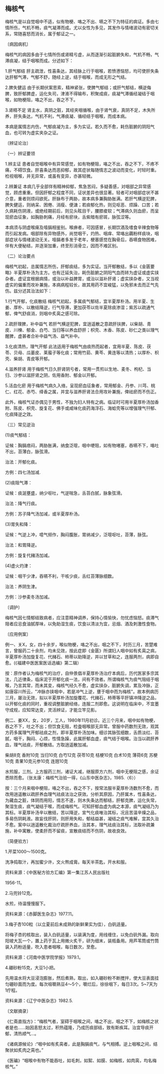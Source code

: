 ## 梅核气

梅核气是以自觉咽中不适，似有物梗、咯之不出、嚥之不下为特征的病证。多由七情所伤，气机不畅，痰气凝滞而成。尤以女性为多见，其发作与情绪波动有密切关系，常随喜怒而消长，属于郁证之一。

〔病因病机〕

梅核气的病因多由于七情所伤或肾精亏虚，从而逐渐引起脏腑失和，气机不畅，气滞痰凝，结于咽喉而成。分述如下：

1.肝气郁结    肝主疏泄，性喜条达，其经脉上行于咽喉，若愤懑恼怒，均可使肝失条达肝郁气滞，气郁不舒，随经上逆，结于咽喉，而成无形之气结。

2.脾失健运   由于长期伏案思索，精神紧张，使脾气郁结；或肝气郁结，横逆侮脾，致肝郁脾虚，运化失司，津液不得输布，积聚成痰，痰凝气滞循经凝结于咽喉，如物梗阻，咯之不出，吞之不下。

3.肾精不足  肾主水，真阴之脏，其经夹咽循喉，由于肾气衰，真阴不足，木失所养，肝失条达，气机不利，气滞痰凝、循经结于咽喉，而成本病。

本病是属情志内伤，气郁痰凝为主，多为实证。若久而不愈，耗伤脏腑的阴阳气血，也可转为虚实夹杂之证。

〔辨证论治〕

（一）辨证要领

1.辨主证   患者自觉咽喉中有异常感觉，如有物梗阻，咯之不出，吞之不下，不疼不痛，不碍饮食。肝喜条达而恶抑郁，故其症状每随情志之波动而变化，时轻时重。检视咽喉，并无异常，或虽有变异，亦甚轻微。

2.辨兼证   本病几乎全部伴有精神抑郁，焦急苦闷，多疑善感，对咽部之异常感觉，顾虑重重。但因肝郁之程度不同，证状差异也很显著。轻者可对咽部症状不甚介意，重者则烦闷欲死。肝脉布于两胁，故本病多兼胸胁胀满。若肝气横逆犯脾，脾失健运，则纳呆、困倦、消瘦、便溏；若痰郁化热，则见呕恶、烦躁、口苦；若久病耗伤阴液，或绝经期前后，则见头眩目干，腰膝痠软；气滞病久则血瘀，而呈现瘀血征象，如胸胁刺痛，月经有瘀块，舌紫暗有瘀斑，脉弦涩等。

本病须与阴虚喉痺及噎膈相鉴别。喉痹者，可因感冒，长期饮酒及嗜食辛辣食物等而引起发病。咽部除有异物感外，尚觉咽干，灼热、咽痒、常咯出藕粉样痰块，咽部症状与情绪波动无关。噎膈者多发于老年，梗塞感觉在胸骨后，吞嚥食物困难，伴有大便秘结，并逐渐加重，终至形消骨立，因而不难区别。

（二）论治要点

梅核气初起，总属情志所伤，肝郁痰结，多为实证。当开郁散结，多以《金匮要略》半夏厚朴汤为主方。也有迁延失治，耗伤脏腑之阴阳气血而转为虚证或虚实挟杂者。虚证宜根据病情，或治以补益脾胃，或治以滋补肝肾；虚实挟杂者，又当视虚实的偏重而攻补兼施，本病病程较长，故其用药不宜峻猛，以免邪未去而正气先伤。兹分述其治法如下：

1.行气开郁，化痰散结   梅核气初起，多属痰气郁结，宜半夏厚朴汤。用半夏、生姜、厚朴、以散结降逆，行气导滞，更加茯苓以佐半夏除痰渗湿；紫苏以疏通气郁，俾气舒痰消，则咽中炙脔之感可除。

2.疏肝理脾，补中益气   若肝气横逆犯脾，宜逍遥散之意疏肝扶脾，以柴胡、青皮、川楝、郁金、白芍、当归等以养血舒肝；枳壳、木香、陈皮、砂仁之类以理气醒脾，虚甚者合补中益气汤、益气补中。

3.化痰清热，理气开郁    此法适用于梅核气由痰热而起者，宜用半夏、陈皮、茯苓、贝母、瓜蒌皮、莱菔子等化痰；常用竹茹、黄芩、黄连等以清热；以厚朴、枳壳、柴胡、青皮等开郁。

4.滋养肝肾   用于梅核气日久肝肾阴亏者，常用一贯煎以生地、麦冬、枸杞、当归、沙参以滋肝肾之阴，佐用香附、郁金以开郁。

5.活血化瘀   用于梅核气病久入络，呈现瘀血征象者，常用郁金、丹参、川芎、桃仁、红花、赤芍、绛香之属，并宜与滋养肝肾法合用攻补兼施，俾祛瘀而不伤正。

此外，梅核气证亦偶见于男性，不独为妇人特有之病。临证时可用半夏厚朴汤加香附、陈皮、枳壳、旋复花、佛手或咸味化痰药海浮石、海蛤壳等以增强理气幵郁、化痰降逆之效。

（三）常见逆治

(1)痰气郁结：

证候：胸膈痞闷，两胁胀满，纳食泛噁，咽中哽阻，如有物堵塞，吞嚥不下，咯吐不出，苔薄白，脉弦滑。

治法：开郁化痰。

方例：四七汤加减.

(2)痰阻气滞：

证候：痰涎壅盛，纳少呕吐，气逆喘急，舌苔白腻，脉象弦滑。

治法：降气行痰。

方例：苏子降气汤加减，或半夏厚朴汤。

(3)胃失和降：

证候：气逆上冲，噫气频作，胸闷腹胀，胃纳减少，泛噁呕吐，苔薄，脉弦。

治法：和胃降逆。

方例：旋复代赭汤加减。

(4)虚火灼津：

证候：咽干少津，吞嚥不利，干咳少痰，舌红苔薄脉细数。

治法：养阴生津。

方例：沙参麦冬汤加减。

〔调护〕

梅核气因七情郁结致病者，应注意精神调养，保持心情愉快，勿忧虑恼怒。痰滞气阻者应忌食油腻厚味，以免助湿生痰，饮食以清淡为宜，忌烟、酒及刺激性食物。

〔应用例案〕

例一、关X，女，四十余岁，喉似物梗，咯之不出，咽之不下，时历三月，苦楚难言，曾服药二十余剂，均未见效，按此症即《金匮》所谓妇人咽中如有炙脔之病，半夏厚朴汤加旋复花、代赭石、柿蒂以助降逆，并以甘草和之，连服两剂，病即自愈。(《福建中医医案医话选编》第二辑）

按：原作者认为梅核气的治疗，自仲景倡半夏厚朴汤治疗本病后，历代医家多宗其法，几近律条，临床泥于开郁化痰一法，间有不效者。所谓梅核气为痰气阻结于咽喉，乃言其常，而未其变，梅核气经久不愈，虚实挟杂，脏腑失调，累及冲脉，正如唐容川所云，"冲脉亦挟咽中，若是冲气上逆，壅于咽中而为梅核"。故本例病历三月，屡治无效，拟以半夏厚朴汤加旋覆花、代赭石，柿蒂等平肝镇冲降逆之品，以开郁化痰的同时，重视调整脏腑经络，连服二剂即愈。这说明在临床中，不宜墨守成规，应知常达变，灵活辨证，才能立竿见影。

例二、姜XX，女，20岁，工人，1980年11月初诊。近三个月来，咽中如有物梗，吞之不下，吐之不出；但饮食无阻，检査咽喉部无异常。曾服中药数剂无效，观其方药多属理气开郁祛痰之剂，即半夏厚朴汤加味。细诊其脉弦细数，舌质淡红、苔腻，咽干，胸闷、心烦，性情急躁，此属肝郁血虚，痰气结于咽喉。治当以疏肝养血，理气祛痰，开郁散结。方取逍遥散加减。

柴胡8克    香附10克    当归10克    白芍12克    茯苓10克   桔梗10克    白术10克    薄荷6克    苏梗10克    青果10克元参10克    连翘10克

水煎服，三剂。上方服药三剂，诸证大减，继服原方六剂，咽中无梗阻之感，余证悉除而愈。（张太康：梅核气治验一得，《山东中医杂志》，1985.〈6〉）

按：三个月来咽中梗阻，咯之不出，吞之不下，按常法服半夏厚朴汤数剂不愈，而改用逍遥散以疏肝养血理气祛痰法治之获效。分析其原因，乃肝属木，性喜条达，为藏血之脏，体阴而用阳，情志不遂，则木失条达而郁结，肝郁克脾，运化失常，聚湿生痰，痰气凝结于喉，而成梅核气。可知肝郁血虚为病之本源，痰气凝结乃为其标。半夏厚补汤辛以散结，苦以降逆，宣气化痰唯治其标，况且苦温辛燥之品，多易伤阴耗液。故妄伐肝阴，则肝用失和，郁结益甚，凝结之痰气难解，宜其久治不愈。案中以逍遥散化裁治疗疏肝养血，治其本，理气祛痰治其标，法取补疏兼施，补中寓散，使柔肝而不留痰，宣散痰结而不伤阴，故收良效。

〔简便验方〕

1.芹菜1000〜1500克。

洗净捣取汁，再加蜜少许，文火熬成膏。每天半茶匙，开水和服。

资料来源：《中医秘方验方汇编》第一集江苏人民出版社

1956-11。

2.马兜铃12克。

水煎，待温慢慢服下。

资料来源：《赤脚医生杂志》1977.11。

3.梅子杏100粒（以立夏前后未成熟的新鲜果实为佳），白矾适量。

将梅子杏的核取出，装入白矾适量，以装满为度，用线缠住，以免白矾外漏。取向阳坡大瓦一个，置上药于瓦上用微火炙干，研为细末，装瓶备用。用芦苇筒或竹筒装入药粉适量，吹入患者咽喉，每日数次，至愈。

资料来源：《河南中医学院学报》1979.1。

4.硼砂粉15克，大豆1小把。

先用温水将大豆浸泡膨胀，然后煮熟，取出，如入硼砂粉不断搅拌，使大豆表面挂匀硼砂面而为度。每次咀嚼熟豆4〜5个，嚼烂后，徐徐咽下，每日3次。5~7天为1疗程。

资料来源：《辽宁中医杂志》1982.5.

〔文献摘录〕

《仁斋直指方》：“梅核气者，室碍于咽喉之间，咯之不出，咽之不下，如梅核之状者是也……始因恚怒太过，积热蕴隆，乃成历痰部结，致有斯疾耳。治宜导痰开郁，清热顺气…。

《诸病源候论》:“咽中如有炙脔者，此是胸膈痰气，与气相搏。逆上咽喉之间，结聚状如炙肉之脔也。”

《医碥》“咽喉中有物不能吞吐，如毛刺，如絮、如膜、如梅核，如肉脔，均名梅核气。”
